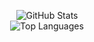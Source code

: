 <p align="center">
<img src="https://github-readme-stats.vercel.app/api?username=austinmehmet&show_icons=true&theme=radical" alt="GitHub Stats">
<br>
<img src="https://github-readme-stats.vercel.app/api/top-langs/?username=austinmehmet&langs_count=8&theme=radical" alt="Top Languages">
</p>

<!--
**austinmehmet/austinmehmet** is a ✨ _special_ ✨ repository because its `README.md` (this file) appears on your GitHub profile.

Here are some ideas to get you started:

- 🔭 I’m currently working on ...
- 🌱 I’m currently learning ...
- 👯 I’m looking to collaborate on ...
- 🤔 I’m looking for help with ...
- 💬 Ask me about ...
- 📫 How to reach me: ...
- 😄 Pronouns: ...
- ⚡ Fun fact: ...
-->
